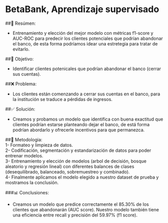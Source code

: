 # BetaBank, Aprendizaje supervisado

##📖 Resúmen:  
  - Entrenamiento y elección del mejor modelo con métricas f1-score y AUC-ROC para predecir los clientes potenciales que podrían abandonar el banco, de esta forma podríamos idear una estretegia para tratar de evitarlo.



##🎯 Objetivo:  
- Identificar clientes potenicales que podrían abandonar el banco (cerrar sus cuentas).

##❌ Problema:  
- Los clientes están comenzando a cerrar sus cuentas en el banco, para la institución se traduce a pérdidas de ingresos.

##✅ Solución:  
- Creamos y probamos un modelo que identifica con buena exactitud que clientes podrían estarse planteando dejar el banco, de está forma podrían abordarlo y ofrecerle incentivos para que permanezca. 

##🔢 Metodologia:  
  1- Formateo y limpieza de datos.  
  2- Codificación, segmentación y estandarización de datos para poder entrenar modelos.  
  3- Entrenamiento y elección de modelos (arbol de decisión, bosque aleatorio y regresión lineal) con diferentes balances de clases (desequilibrado, balanceado, sobremuestreo y combinado).  
  4- Finalmente aplicamos el modelo elegido a nuestro dataset de prueba y mostramos la conclusión.  

###📊 Conclusiones:  
- Creamos un modelo que predice correctamente el 85.30% de los clientes que abandonarán (AUC score). Nuestro modelo también tiene una eficiencia entre recall y precisión del 59.97% (f1 score). 
  
